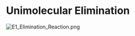 # Unimolecular Elimination

![E1\_Elimination\_Reaction.png](https://upload.wikimedia.org/wikipedia/commons/f/fe/E1_Elimination_Reaction.png)
